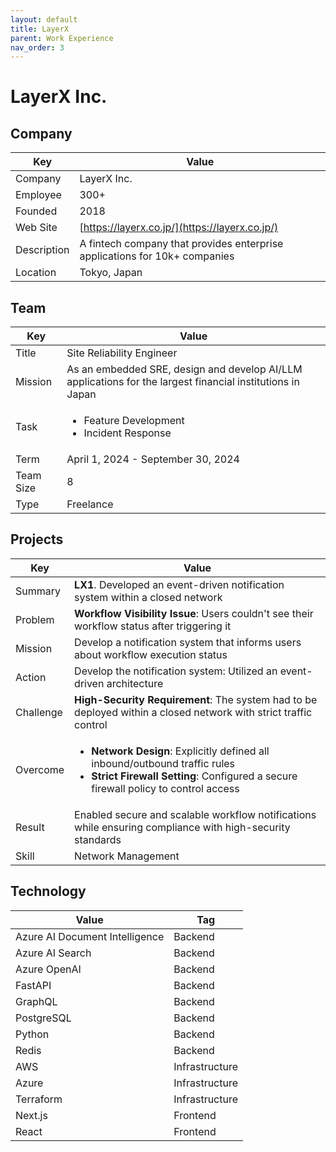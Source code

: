 ```yaml
---
layout: default
title: LayerX
parent: Work Experience
nav_order: 3
---
```


# LayerX Inc.

## Company

| Key         | Value                                                                     |
| ----------- | ------------------------------------------------------------------------- |
| Company     | LayerX Inc.                                                               |
| Employee    | 300+                                                                      |
| Founded     | 2018                                                                      |
| Web Site    | [https://layerx.co.jp/](https://layerx.co.jp/)                      |
| Description | A fintech company that provides enterprise applications for 10k+ companies |
| Location    | Tokyo, Japan                                                              |

## Team

<table>
  <thead>
    <tr>
      <th>Key</th>
      <th>Value</th>
    </tr>
  </thead>
  <tbody>
    <tr>
      <td>Title</td>
      <td>Site Reliability Engineer</td>
    </tr>
    <tr>
      <td>Mission</td>
      <td>As an embedded SRE, design and develop AI/LLM applications for the largest financial institutions in Japan</td>
    </tr>
    <tr>
      <td>Task</td>
      <td><ul><li>Feature Development</li><li>Incident Response</li></ul></td>
    </tr>
    <tr>
      <td>Term</td>
      <td>April 1, 2024 - September 30, 2024</td>
    </tr>
    <tr>
      <td>Team Size</td>
      <td>8</td>
    </tr>
    <tr>
      <td>Type</td>
      <td>Freelance</td>
    </tr>
  </tbody>
</table>

## Projects

<table>
  <thead>
    <tr>
      <th>Key</th>
      <th>Value</th>
    </tr>
  </thead>
  <tbody>
    <tr>
      <td>Summary</td>
      <td><strong>LX1</strong>. Developed an event-driven notification system within a closed network</td>
    </tr>
    <tr>
      <td>Problem</td>
      <td><strong>Workflow Visibility Issue</strong>: Users couldn't see their workflow status after triggering it</td>
    </tr>
    <tr>
      <td>Mission</td>
      <td>Develop a notification system that informs users about workflow execution status</td>
    </tr>
    <tr>
      <td>Action</td>
      <td>Develop the notification system: Utilized an event-driven architecture</td>
    </tr>
    <tr>
      <td>Challenge</td>
      <td><strong>High-Security Requirement</strong>: The system had to be deployed within a closed network with strict traffic control</td>
    </tr>
    <tr>
      <td>Overcome</td>
      <td><ul><li><strong>Network Design</strong>: Explicitly defined all inbound/outbound traffic rules</li><li><strong>Strict Firewall Setting</strong>: Configured a secure firewall policy to control access</li></ul></td>
    </tr>
    <tr>
      <td>Result</td>
      <td>Enabled secure and scalable workflow notifications while ensuring compliance with high-security standards</td>
    </tr>
    <tr>
      <td>Skill</td>
      <td>Network Management</td>
    </tr>
  </tbody>
</table>

## Technology

| Value                          | Tag            |
| ------------------------------ | -------------- |
| Azure AI Document Intelligence | Backend        |
| Azure AI Search                | Backend        |
| Azure OpenAI                   | Backend        |
| FastAPI                        | Backend        |
| GraphQL                        | Backend        |
| PostgreSQL                     | Backend        |
| Python                         | Backend        |
| Redis                          | Backend        |
| AWS                            | Infrastructure |
| Azure                          | Infrastructure |
| Terraform                      | Infrastructure |
| Next.js                        | Frontend       |
| React                          | Frontend       |

